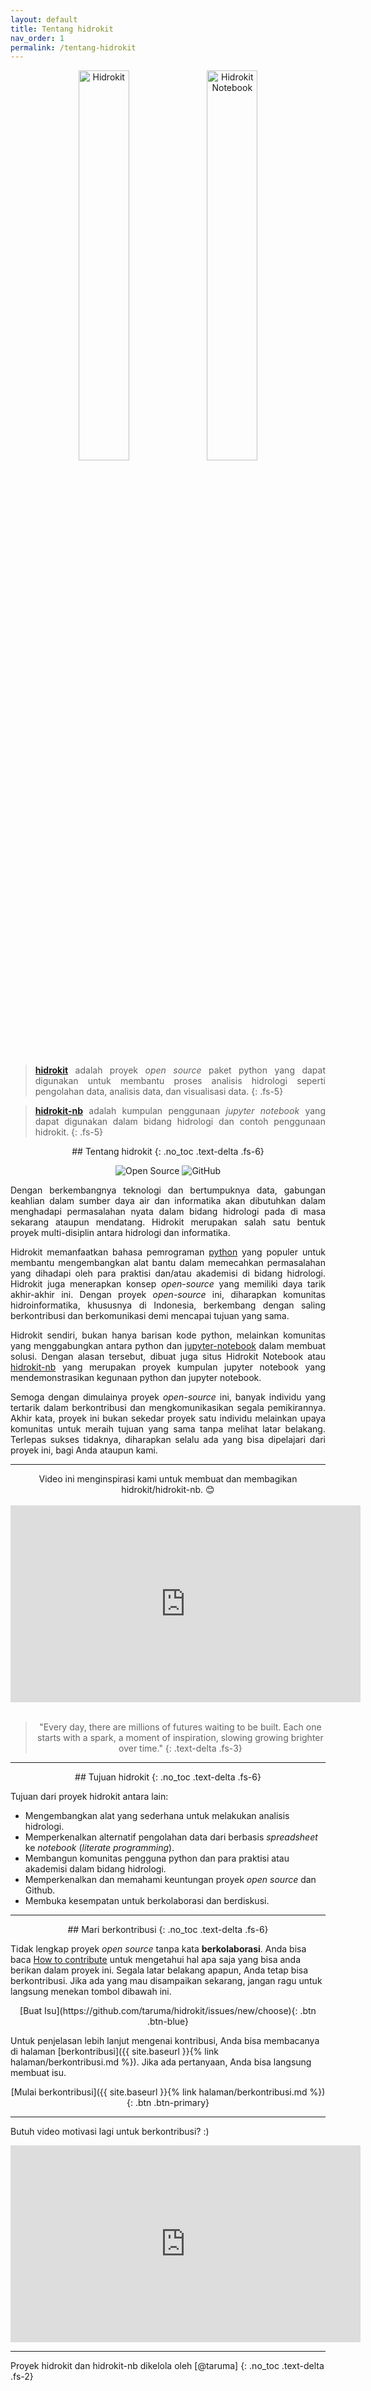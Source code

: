 ```yaml
---
layout: default
title: Tentang hidrokit
nav_order: 1
permalink: /tentang-hidrokit
---
```


<!-- <div align="center">
<img src="{{ site.baseurl }}/assets/images/presskit/hidrokit-600x125-main.jpg" alt="hidrokit main">
</div> -->

<div align="center">
<img src="{{ site.baseurl }}/assets/images/presskit/hidrokit-800x200.jpg" alt="Hidrokit" width="40%" height="40%">
<img src="https://github.com/taruma/hidrokit-nb/raw/master/docs/assets/images/hidrokit-nb-800x200.jpg" alt="Hidrokit Notebook" width="40%" height="40%"><br><br>
</div>

<div align="justify" markdown="1">

> **[hidrokit]** adalah proyek *open source* paket python yang dapat digunakan untuk membantu proses analisis hidrologi seperti pengolahan data, analisis data, dan visualisasi data.
{: .fs-5}

> **[hidrokit-nb]** adalah kumpulan penggunaan *jupyter notebook* yang dapat digunakan dalam bidang hidrologi dan contoh penggunaan hidrokit.
{: .fs-5}
</div>

[hidrokit]: https://taruma.github.io/hidrokit
[hidrokit-nb]: https://taruma.github.io/hidrokit-nb

<div align="center" markdown="1">
## Tentang hidrokit
{: .no_toc .text-delta .fs-6}

![Open Source](https://img.shields.io/badge/project-open%20source-brightgreen.svg?style=flat-square)
![GitHub](https://img.shields.io/github/license/taruma/hidrokit.svg?style=flat-square)
</div>

<div align="justify" markdown="1">
Dengan berkembangnya teknologi dan bertumpuknya data, gabungan keahlian dalam sumber daya air dan informatika akan dibutuhkan dalam menghadapi permasalahan nyata dalam bidang hidrologi pada di masa sekarang ataupun mendatang. Hidrokit merupakan salah satu bentuk proyek multi-disiplin antara hidrologi dan informatika. 

Hidrokit memanfaatkan bahasa pemrograman [python] yang populer untuk membantu mengembangkan alat bantu dalam memecahkan permasalahan yang dihadapi oleh para praktisi dan/atau akademisi di bidang hidrologi. Hidrokit juga menerapkan konsep _open-source_ yang memiliki daya tarik akhir-akhir ini. Dengan proyek _open-source_ ini, diharapkan komunitas hidroinformatika, khususnya di Indonesia, berkembang dengan saling berkontribusi dan berkomunikasi demi mencapai tujuan yang sama. 

Hidrokit sendiri, bukan hanya barisan kode python, melainkan komunitas yang menggabungkan antara python dan [jupyter-notebook] dalam membuat solusi. Dengan alasan tersebut, dibuat juga situs Hidrokit Notebook atau [hidrokit-nb] yang merupakan proyek kumpulan jupyter notebook yang mendemonstrasikan kegunaan python dan jupyter notebook.

Semoga dengan dimulainya proyek _open-source_ ini, banyak individu yang tertarik dalam berkontribusi dan mengkomunikasikan segala pemikirannya. Akhir kata, proyek ini bukan sekedar proyek satu individu melainkan upaya komunitas untuk meraih tujuan yang sama tanpa melihat latar belakang. Terlepas sukses tidaknya, diharapkan selalu ada yang bisa dipelajari dari proyek ini, bagi Anda ataupun kami.
</div>

[python]: https://www.python.org/
[jupyter-notebook]: https://jupyter.org/

---
<div align="center">
Video ini menginspirasi kami untuk membuat dan membagikan hidrokit/hidrokit-nb. 😊 <br><br>
<iframe width="560" height="315" src="https://www.youtube.com/embed/HzZxcfVn_08" frameborder="0" allow="accelerometer; autoplay; encrypted-media; gyroscope; picture-in-picture" allowfullscreen></iframe><br><br>
</div>

<div align="center" markdown="1">

> "Every day, there are millions of futures waiting to be built. Each one starts with a spark, a moment of inspiration, slowing growing brighter over time."
{: .text-delta .fs-3}

</div>

---

<div align="center" markdown="1">
## Tujuan hidrokit
{: .no_toc .text-delta .fs-6}
</div>

Tujuan dari proyek hidrokit antara lain:
- Mengembangkan alat yang sederhana untuk melakukan analisis hidrologi. 
- Memperkenalkan alternatif pengolahan data dari berbasis _spreadsheet_ ke _notebook_ (*literate programming*).
- Membangun komunitas pengguna python dan para praktisi atau akademisi dalam bidang hidrologi.
- Memperkenalkan dan memahami keuntungan proyek _open source_ dan Github.
- Membuka kesempatan untuk berkolaborasi dan berdiskusi.

---

<div align="center" markdown="1">
## Mari berkontribusi
{: .no_toc .text-delta .fs-6}
</div>

Tidak lengkap proyek _open source_ tanpa kata **berkolaborasi**. Anda bisa baca [How to contribute](https://opensource.guide/how-to-contribute/) untuk mengetahui hal apa saja yang bisa anda berikan dalam proyek ini. Segala latar belakang apapun, Anda tetap bisa berkontribusi. Jika ada yang mau disampaikan sekarang, jangan ragu untuk langsung menekan tombol dibawah ini. 

<div align="center" markdown="1">
[Buat Isu](https://github.com/taruma/hidrokit/issues/new/choose){: .btn .btn-blue}
</div>

Untuk penjelasan lebih lanjut mengenai kontribusi, Anda bisa membacanya di halaman [berkontribusi]({{ site.baseurl }}{% link halaman/berkontribusi.md %}). Jika ada pertanyaan, Anda bisa langsung membuat isu. 

<div align="center" markdown="1">
[Mulai berkontribusi]({{ site.baseurl }}{% link halaman/berkontribusi.md %}){: .btn .btn-primary}
</div>

---
Butuh video motivasi lagi untuk berkontribusi? :)

<div align="center">
<iframe width="560" height="315" src="https://www.youtube.com/embed/afvT1c1ii0c" frameborder="0" allow="accelerometer; autoplay; encrypted-media; gyroscope; picture-in-picture" allowfullscreen></iframe></div>

---
<div align="left" markdown="1">
Proyek hidrokit dan hidrokit-nb dikelola oleh [@taruma]
{: .no_toc .text-delta .fs-2}
</div>

[@taruma]: https://github.com/taruma